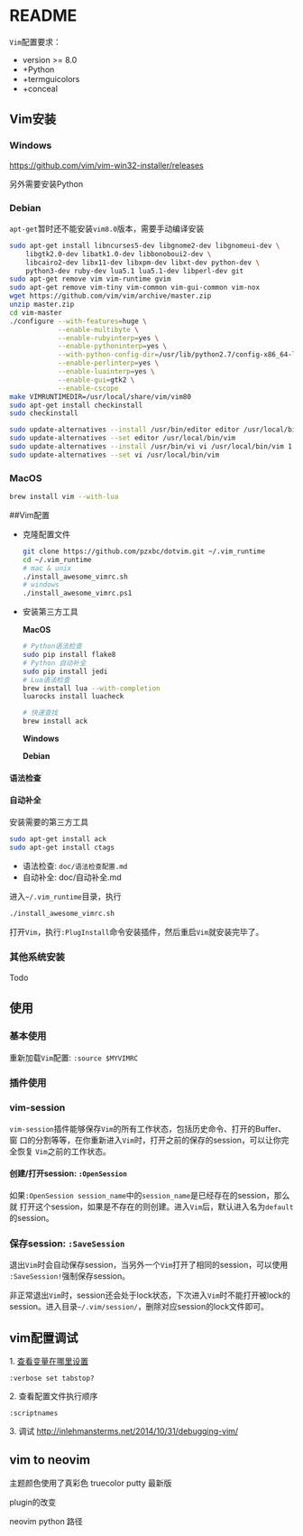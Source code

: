 # README

`Vim`配置要求：

* version >= 8.0
* +Python
* +termguicolors
* +conceal

## Vim安装

### Windows

https://github.com/vim/vim-win32-installer/releases

另外需要安装Python

### Debian

`apt-get`暂时还不能安装`vim8.0`版本，需要手动编译安装

```bash
sudo apt-get install libncurses5-dev libgnome2-dev libgnomeui-dev \
    libgtk2.0-dev libatk1.0-dev libbonoboui2-dev \
    libcairo2-dev libx11-dev libxpm-dev libxt-dev python-dev \
    python3-dev ruby-dev lua5.1 lua5.1-dev libperl-dev git
sudo apt-get remove vim vim-runtime gvim
sudo apt-get remove vim-tiny vim-common vim-gui-common vim-nox
wget https://github.com/vim/vim/archive/master.zip
unzip master.zip
cd vim-master
./configure --with-features=huge \
            --enable-multibyte \
            --enable-rubyinterp=yes \
            --enable-pythoninterp=yes \
            --with-python-config-dir=/usr/lib/python2.7/config-x86_64-linux-gnu \
            --enable-perlinterp=yes \
            --enable-luainterp=yes \
            --enable-gui=gtk2 \
            --enable-cscope
make VIMRUNTIMEDIR=/usr/local/share/vim/vim80
sudo apt-get install checkinstall
sudo checkinstall

sudo update-alternatives --install /usr/bin/editor editor /usr/local/bin/vim 1
sudo update-alternatives --set editor /usr/local/bin/vim
sudo update-alternatives --install /usr/bin/vi vi /usr/local/bin/vim 1
sudo update-alternatives --set vi /usr/local/bin/vim
```

### MacOS
```bash
brew install vim --with-lua
```

##Vim配置

* 克隆配置文件

  ```bash
  git clone https://github.com/pzxbc/dotvim.git ~/.vim_runtime
  cd ~/.vim_runtime
  # mac & unix
  ./install_awesome_vimrc.sh
  # windows
  ./install_awesome_vimrc.ps1
  ```

* 安装第三方工具

  **MacOS**

  ```bash
  # Python语法检查
  sudo pip install flake8
  # Python 自动补全
  sudo pip install jedi
  # Lua语法检查
  brew install lua --with-completion
  luarocks install luacheck

  # 快速查找
  brew install ack

  ```

  **Windows**

  **Debian**

#### 语法检查

#### 自动补全





安装需要的第三方工具

``` bash
sudo apt-get install ack
sudo apt-get install ctags
```

* 语法检查: `doc/语法检查配置.md`
* 自动补全: doc/自动补全.md


进入`~/.vim_runtime`目录，执行
``` bash
./install_awesome_vimrc.sh
```

打开`Vim`，执行`:PlugInstall`命令安装插件，然后重启`Vim`就安装完毕了。

### 其他系统安装

Todo

## 使用

### 基本使用

重新加载`Vim`配置: `:source $MYVIMRC`

### 插件使用

### vim-session
`vim-session`插件能够保存`Vim`的所有工作状态，包括历史命令、打开的Buffer、窗
口的分割等等，在你重新进入`Vim`时，打开之前的保存的session，可以让你完全恢复
`Vim`之前的工作状态。

#### 创建/打开session: `:OpenSession`
如果`:OpenSession session_name`中的`session_name`是已经存在的session，那么就
打开这个session，如果是不存在的则创建。进入`Vim`后，默认进入名为`default`的session。

### 保存session: `:SaveSession`
退出`Vim`时会自动保存session，当另外一个`Vim`打开了相同的session，可以使用
`:SaveSession!`强制保存session。

非正常退出`Vim`时，session还会处于lock状态，下次进入`Vim`时不能打开被lock的
session。进入目录`~/.vim/session/`，删除对应session的lock文件即可。

## vim配置调试

1\. [查看变量在哪里设置](http://vim.wikia.com/wiki/Debug_unexpected_option_settings)
```
:verbose set tabstop?
```

2\. 查看配置文件执行顺序
```
:scriptnames
```

3\. 调试
http://inlehmansterms.net/2014/10/31/debugging-vim/


## vim to neovim

主题颜色使用了真彩色
truecolor putty 最新版

plugin的改变

neovim python 路径
